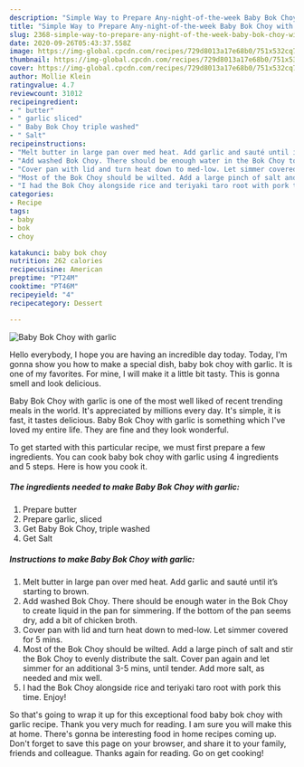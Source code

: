 ```yaml
---
description: "Simple Way to Prepare Any-night-of-the-week Baby Bok Choy with garlic"
title: "Simple Way to Prepare Any-night-of-the-week Baby Bok Choy with garlic"
slug: 2368-simple-way-to-prepare-any-night-of-the-week-baby-bok-choy-with-garlic
date: 2020-09-26T05:43:37.558Z
image: https://img-global.cpcdn.com/recipes/729d8013a17e68b0/751x532cq70/baby-bok-choy-with-garlic-recipe-main-photo.jpg
thumbnail: https://img-global.cpcdn.com/recipes/729d8013a17e68b0/751x532cq70/baby-bok-choy-with-garlic-recipe-main-photo.jpg
cover: https://img-global.cpcdn.com/recipes/729d8013a17e68b0/751x532cq70/baby-bok-choy-with-garlic-recipe-main-photo.jpg
author: Mollie Klein
ratingvalue: 4.7
reviewcount: 31012
recipeingredient:
- " butter"
- " garlic sliced"
- " Baby Bok Choy triple washed"
- " Salt"
recipeinstructions:
- "Melt butter in large pan over med heat. Add garlic and sauté until it’s starting to brown."
- "Add washed Bok Choy. There should be enough water in the Bok Choy to create liquid in the pan for simmering. If the bottom of the pan seems dry, add a bit of chicken broth."
- "Cover pan with lid and turn heat down to med-low. Let simmer covered for 5 mins."
- "Most of the Bok Choy should be wilted. Add a large pinch of salt and stir the Bok Choy to evenly distribute the salt. Cover pan again and let simmer for an additional 3-5 mins, until tender. Add more salt, as needed and mix well."
- "I had the Bok Choy alongside rice and teriyaki taro root with pork this time. Enjoy!"
categories:
- Recipe
tags:
- baby
- bok
- choy

katakunci: baby bok choy 
nutrition: 262 calories
recipecuisine: American
preptime: "PT24M"
cooktime: "PT46M"
recipeyield: "4"
recipecategory: Dessert

---
```



![Baby Bok Choy with garlic](https://img-global.cpcdn.com/recipes/729d8013a17e68b0/751x532cq70/baby-bok-choy-with-garlic-recipe-main-photo.jpg)

Hello everybody, I hope you are having an incredible day today. Today, I'm gonna show you how to make a special dish, baby bok choy with garlic. It is one of my favorites. For mine, I will make it a little bit tasty. This is gonna smell and look delicious.



Baby Bok Choy with garlic is one of the most well liked of recent trending meals in the world. It's appreciated by millions every day. It's simple, it is fast, it tastes delicious. Baby Bok Choy with garlic is something which I've loved my entire life. They are fine and they look wonderful.


To get started with this particular recipe, we must first prepare a few ingredients. You can cook baby bok choy with garlic using 4 ingredients and 5 steps. Here is how you cook it.

<!--inarticleads1-->

##### The ingredients needed to make Baby Bok Choy with garlic:

1. Prepare  butter
1. Prepare  garlic, sliced
1. Get  Baby Bok Choy, triple washed
1. Get  Salt




<!--inarticleads2-->

##### Instructions to make Baby Bok Choy with garlic:

1. Melt butter in large pan over med heat. Add garlic and sauté until it’s starting to brown.
1. Add washed Bok Choy. There should be enough water in the Bok Choy to create liquid in the pan for simmering. If the bottom of the pan seems dry, add a bit of chicken broth.
1. Cover pan with lid and turn heat down to med-low. Let simmer covered for 5 mins.
1. Most of the Bok Choy should be wilted. Add a large pinch of salt and stir the Bok Choy to evenly distribute the salt. Cover pan again and let simmer for an additional 3-5 mins, until tender. Add more salt, as needed and mix well.
1. I had the Bok Choy alongside rice and teriyaki taro root with pork this time. Enjoy!




So that's going to wrap it up for this exceptional food baby bok choy with garlic recipe. Thank you very much for reading. I am sure you will make this at home. There's gonna be interesting food in home recipes coming up. Don't forget to save this page on your browser, and share it to your family, friends and colleague. Thanks again for reading. Go on get cooking!
